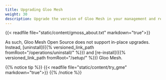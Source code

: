 ```yaml
---
title: Upgrading Gloo Mesh
weight: 30
description: Upgrade the version of Gloo Mesh in your management and remote clusters
---
```


{{< readfile file="static/content/gmoss_about.txt" markdown="true">}}

As such, Gloo Mesh Open Source does not support in-place upgrades. Instead, [uninstall]({{% versioned_link_path fromRoot="/operations/uninstall/" %}}) and [re-install]({{% versioned_link_path fromRoot="/setup/" %}}) Gloo Mesh.

{{% notice tip %}}
{{< readfile file="static/content/try_gme" markdown="true">}}
{{% /notice %}}
